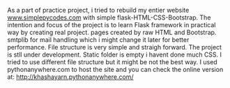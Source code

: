 As a part of practice project, i tried to rebuild my entier website www.simplepycodes.com with simple flask-HTML-CSS-Bootstrap. 
The intention and focus of the project is to learn Flask framework in practical way by creating real project.
pages created by raw HTML and Bootstrap. smtplib for mail handling which i might change it later for better performance.
File structure is very simple and straigh forward.
The project is stll under development. 
Static folder is empty i havent done much CSS. I tried to use different file structure but it might be not the best way.
I used pythonanywhere.com to host the site and you can check the online version at:
http://khashayarn.pythonanywhere.com/


